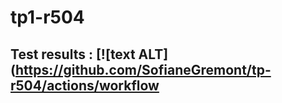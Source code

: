 # tp1-r504
## Test results : [![text ALT](https://github.com/SofianeGremont/tp-r504/actions/workflow
